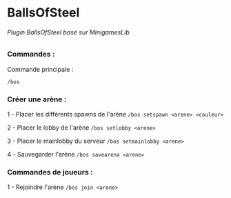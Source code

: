 # BallsOfSteel
###### Plugin BallsOfSteel basé sur MinigamesLib

### Commandes :
  Commande principale :
  ```
  /bos
  ```
  
### Créer une arène :
  1 - Placer les différents spawns de l'arène
    ```
    /bos setspawn <arene> <couleur>
    ```
    
  2 - Placer le lobby de l'arène
    ```
    /bos setlobby <arene>
    ```
    
  3 - Placer le  mainlobby du serveur
    ```
    /bos setmainlobby <arene>
    ```
    
  4 - Sauvegarder l'arène
     ```
    /bos savearena <arene>
    ```
    
    
### Commandes de joueurs :
  1 - Rejoindre l'arène
    ```
    /bos join <arene>
    ```
    
